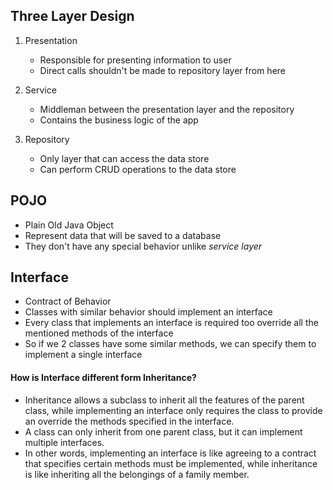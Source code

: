 ## Three Layer Design

1. Presentation

   - Responsible for presenting information to user
   - Direct calls shouldn't be made to repository layer from here

1. Service

   - Middleman between the presentation layer and the repository
   - Contains the business logic of the app

1. Repository

   - Only layer that can access the data store
   - Can perform CRUD operations to the data store

## POJO

- Plain Old Java Object
- Represent data that will be saved to a database
- They don't have any special behavior unlike _service layer_

## Interface

- Contract of Behavior
- Classes with similar behavior should implement an interface
- Every class that implements an interface is required too override all the mentioned methods of the interface
- So if we 2 classes have some similar methods, we can specify them to implement a single interface

#### How is Interface different form Inheritance?

- Inheritance allows a subclass to inherit all the features of the parent class, while implementing an interface only requires the class to provide an override the methods specified in the interface.
- A class can only inherit from one parent class, but it can implement multiple interfaces.
- In other words, implementing an interface is like agreeing to a contract that specifies certain methods must be implemented, while inheritance is like inheriting all the belongings of a family member.
